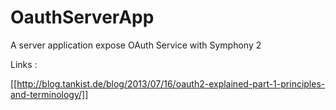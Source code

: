 OauthServerApp
==============

A server application expose OAuth Service with Symphony 2



Links :

[[http://blog.tankist.de/blog/2013/07/16/oauth2-explained-part-1-principles-and-terminology/]]
